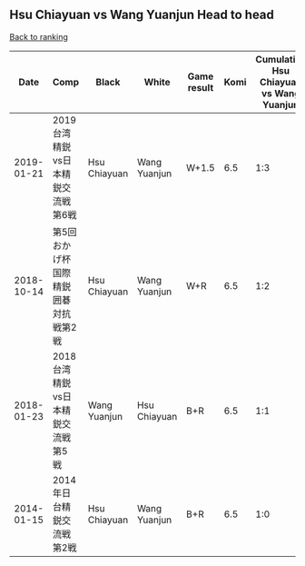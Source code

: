 ## Hsu Chiayuan vs Wang Yuanjun Head to head

[Back to ranking](../../index.md)




| **Date** | **Comp** | **Black** | **White** | **Game result** | **Komi** | **Cumulative Hsu Chiayuan vs Wang Yuanjun** | **Hsu Chiayuan streak** | **Wang Yuanjun streak** | 
| --- | --- | --- | --- | --- | --- | --- | --- | --- |
| 2019-01-21 | 2019台湾精鋭vs日本精鋭交流戦第6戦 | Hsu Chiayuan | Wang Yuanjun | W+1.5 | 6.5 | 1:3 | 0 | 3 | 
| 2018-10-14 | 第5回おかげ杯国際精鋭囲碁対抗戦第2戦 | Hsu Chiayuan | Wang Yuanjun | W+R | 6.5 | 1:2 | 0 | 2 | 
| 2018-01-23 | 2018台湾精鋭vs日本精鋭交流戦第5戦  | Wang Yuanjun | Hsu Chiayuan | B+R | 6.5 | 1:1 | 0 | 1 | 
| 2014-01-15 | 2014年日台精鋭交流戦第2戦 | Hsu Chiayuan | Wang Yuanjun | B+R | 6.5 | 1:0 | 1 | 0 |




